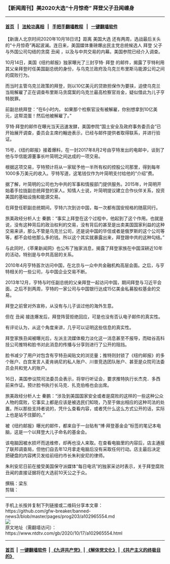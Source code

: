 ### 【新闻周刊】美2020大选“十月惊奇” 拜登父子丑闻缠身
------------------------

#### [首页](https://github.com/gfw-breaker/banned-news3/blob/master/README.md) &nbsp;&nbsp;|&nbsp;&nbsp; [法轮功真相](https://github.com/begood0513/basic/blob/master/README.md)  &nbsp;&nbsp;|&nbsp;&nbsp; [手把手翻墙教程](https://github.com/gfw-breaker/guides/wiki)  &nbsp;&nbsp;|&nbsp;&nbsp; [一键翻墙软件](https://github.com/gfw-breaker/nogfw/blob/master/README.md)  



<div><div class="post_content" itemprop="articleBody">
 <p>
  【新唐人北京时间2020年10月18日讯】距离
  <ok href="https://www.ntdtv.com/gb/美国大选.htm">
   美国大选
  </ok>
  还有两周，选战最后关头的“十月惊奇”再起波澜。连日来，美国媒体重磅爆出民主党总统候选人
  <ok href="https://www.ntdtv.com/gb/拜登.htm">
   拜登
  </ok>
  父子与外国公司勾结的贪腐
  <ok href="https://www.ntdtv.com/gb/丑闻.htm">
   丑闻
  </ok>
  ，以及与中共交易的内幕。美国参院已经介入调查。
 </p>
 <p>
  10月14日，美国《纽约邮报》独家曝光了三封亨特·
  <ok href="https://www.ntdtv.com/gb/拜登.htm">
   拜登
  </ok>
  的邮件，揭露了亨特利用其父亲拜登时任美国副总统的身份，与乌克兰政府及乌克兰布里斯马能源公司之间的腐败行为。
 </p>
 <p>
  而当时主管乌克兰政策的拜登，则以10亿美元的贷款担保作为要挟，迫使乌克兰当局解雇了正在调查布里斯马贪腐案的乌克兰最高检察官肖金，疑似借此为儿子亨特脱罪。
 </p>
 <p>
  前副总统拜登：“在6小时内， 如果那个检察官没有被解雇，你别想拿到10亿美元，这帮混蛋！然后他被解雇了。”
 </p>
 <p>
  亨特·拜登的邮件在曝光当天迅速发酵，美国参院“国土安全及政府事务委员会”已开始展开调查，委员会主席约翰逊表示，已经与邮件提供者取得联系，并进行验证。
 </p>
 <p>
  15号，《纽约邮报》接着爆料，在一封2017年8月2号由亨特发出的电邮中，谈到了他与华信能源董事长叶简明之间达成的一项交易。
 </p>
 <p>
  根据这项交易，亨特预计将从一家赋予他一半所有权的控股公司那里，得到每年1000多万美元的收入。亨特写道，这笔钱仅作为叶简明支付给他的“介绍”费。
 </p>
 <p>
  据了解，叶简明的公司也为中共的军事和情报部门提供服务。2015年，叶简明开始着手拉拢副总统拜登的家人。知情人士说，叶简明提议建立合作伙伴关系，投资美国的基础设施和能源交易。
 </p>
 <p>
  在拜登任职副总统期间，亨特六次到访中国，每一次都有国安规格的随扈同行。
 </p>
 <p>
  旅美政经分析人士 秦鹏：“事实上拜登在这个过程中，他起到了这个作用。也就是说，没有这种背后的政治权利的交易，没有背后的甚至是出卖美国国家利益的这种交易来讲，那么不管是乌克兰公司，还是说中国的华信或者是俄罗斯的这个公司等等，都不会给他那么多的钱。所以这个其实就暴露出来，拜登跟中共的这种勾结。”
 </p>
 <p>
  与此同时，《苹果新闻网》也公布了独家消息，揭露了拜登家族在中国深耕近10年的活动，特别是与中共高层的关系。
 </p>
 <p>
  2010年4月亨特首次访问中国，在北京与一众中共金融机构高层会面。之后，与亨特相关的一些公司，与中国企业交易不断。
 </p>
 <p>
  2013年12月，亨特与时任副总统的父亲拜登一起访问中国，期间拜登与习近平会面。之后不到两周，亨特的一家公司与中国银行达成15亿美金私募股权基金的交易。
 </p>
 <p>
  拜登之前曾对外宣称，从没有与儿子谈过他的海外生意。
 </p>
 <p>
  但在
  <ok href="https://www.ntdtv.com/gb/丑闻.htm">
   丑闻
  </ok>
  接连爆发后，拜登阵营拒绝回应，可是也没有否认电子邮件的真实性。
 </p>
 <p>
  有评论认为，从这个角度来讲，几乎可以证明这些信息的真实性。
 </p>
 <p>
  拜登家族丑闻被曝光后，左派主流媒体极力淡化这一消息甚至不报导，而硅谷高科技公司推特和脸书对此消息的传播与分享则进行了公开的阻挡。
 </p>
 <p>
  脸书减少了用户对包含有亨特丑闻贴文的浏览量；推特则封锁了《纽约邮报》的多个账户、白宫发言人麦肯纳尼的私人账户、川普竞选团队账户、甚至是众院司法委员会共和党人的账户。
 </p>
 <p>
  16日，美国参议院司法委员会表示，将举行听证会，要求推特执行长杰克．多西前来作证。预计脸书执行长马克．扎克伯格也会出席。
 </p>
 <p>
  旅美政经分析人士 秦鹏：“涉及到美国国家安全或者是腐败的这样的一些这种公众人物的腐败，它事实上都是应该是被选民们知晓，乃至于做出相应的这种司法的处置。所以那些支持者说的，凭什么查看内容，或者凭什么这么方式公开的话，实际上也是站不住脚的。”
 </p>
 <p>
  被《纽约邮报》曝光的邮件，都来自于一台贴有“博·拜登基金会”标签的笔记本电脑，这是一个以拜登大儿子命名的基金会。
 </p>
 <p>
  该电脑因被水损坏而送维修，却再也没人来取。在查看电脑里的内容后，店主通报了联邦调查局，但他们自去年12月拿走电脑后没有采取任何行动。店主最后决定把硬盘的内容拷贝发给前纽约市长朱利安尼的律师。
 </p>
 <p>
  朱利安尼日前在接受美国保守派媒体“每日电讯”的独家采访时表示，关于拜登腐败丑闻的直接证据将在大选前10天公之于众。
 </p>
 <p>
  撰稿：梁东
  <br/>
  剪辑：
 </p>
 <div class="single_ad">
 </div>
</div>
</div>
<hr/>
手机上长按并复制下列链接或二维码分享本文章：<br/>
https://github.com/gfw-breaker/banned-news3/blob/master/pages/prog203/a102965554.md <br/>
<a href='https://github.com/gfw-breaker/banned-news3/blob/master/pages/prog203/a102965554.md'><img src='https://github.com/gfw-breaker/banned-news3/blob/master/pages/prog203/a102965554.md.png'/></a> <br/>
原文地址（需翻墙访问）：https://www.ntdtv.com/gb/2020/10/17/a102965554.html


------------------------
#### [首页](https://github.com/gfw-breaker/banned-news3/blob/master/README.md) &nbsp;|&nbsp; [一键翻墙软件](https://github.com/gfw-breaker/nogfw/blob/master/README.md) &nbsp;| [《九评共产党》](https://github.com/gfw-breaker/9ping.md/blob/master/README.md#九评之一评共产党是什么) | [《解体党文化》](https://github.com/gfw-breaker/jtdwh.md/blob/master/README.md) | [《共产主义的终极目的》](https://github.com/gfw-breaker/gczydzjmd.md/blob/master/README.md)


<img src='http://gfw-breaker.win/banned-news3/pages/prog203/a102965554.md' width='0px' height='0px'/>